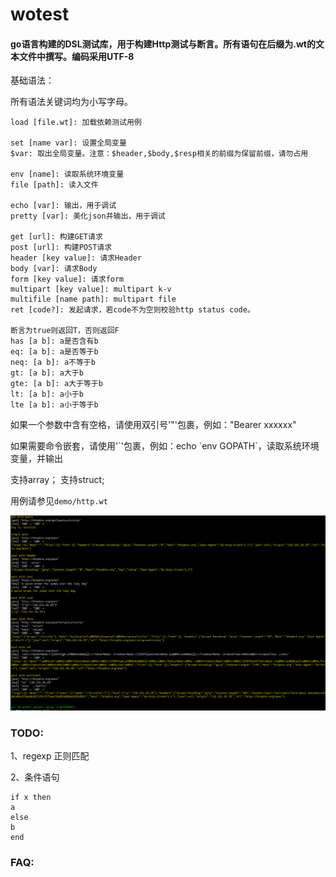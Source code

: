 # wotest

#### go语言构建的DSL测试库，用于构建Http测试与断言。所有语句在后缀为.wt的文本文件中撰写。编码采用UTF-8

基础语法：

所有语法关键词均为小写字母。

```
load [file.wt]: 加载依赖测试用例

set [name var]: 设置全局变量
$var: 取出全局变量。注意：$header,$body,$resp相关的前缀为保留前缀，请勿占用

env [name]: 读取系统环境变量
file [path]: 读入文件

echo [var]: 输出，用于调试
pretty [var]: 美化json并输出，用于调试

get [url]: 构建GET请求
post [url]: 构建POST请求
header [key value]: 请求Header
body [var]: 请求Body
form [key value]: 请求form
multipart [key value]: multipart k-v
multifile [name path]: multipart file
ret [code?]: 发起请求，若code不为空则校验http status code。

断言为true则返回T，否则返回F
has [a b]: a是否含有b
eq: [a b]: a是否等于b
neq: [a b]: a不等于b
gt: [a b]: a大于b
gte: [a b]: a大于等于b
lt: [a b]: a小于b
lte [a b]: a小于等于b
```

如果一个参数中含有空格，请使用双引号'"'包裹，例如："Bearer xxxxxx"

如果需要命令嵌套，请使用'\`'包裹，例如：echo \`env GOPATH\`，读取系统环境变量，并输出

支持array；
支持struct;

用例请参见`demo/http.wt`

![demo](./demo.png)

### TODO:

1、regexp 正则匹配

2、条件语句
```
if x then
a
else
b
end
```

### FAQ:
